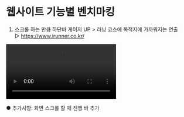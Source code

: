 # 웹사이트 기능별 벤치마킹

 1) 스크롤 하는 만큼 하단바 게이지 UP > 러닝 코스에 목적지에 가까워지는 연출<br/>
  ▷ https://www.irunner.co.kr/ <br/>

<video controls>
<source url="https://github.com/user-attachments/assets/b13b5640-5fd3-44d5-b391-e7d31ae4924a">
</video>



    
   ● 추가사항: 화면 스크롤 할 때 진행 바 추가
 









